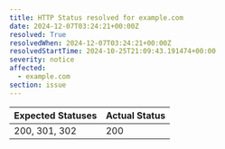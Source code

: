 ```yaml
---
title: HTTP Status resolved for example.com
date: 2024-12-07T03:24:21+00:00Z
resolved: True
resolvedWhen: 2024-12-07T03:24:21+00:00Z
resolvedStartTime: 2024-10-25T21:09:43.191474+00:00
severity: notice
affected:
  - example.com
section: issue
---
```


| Expected Statuses | Actual Status  |
|-------------------|----------------|
| 200, 301, 302 | 200 |
